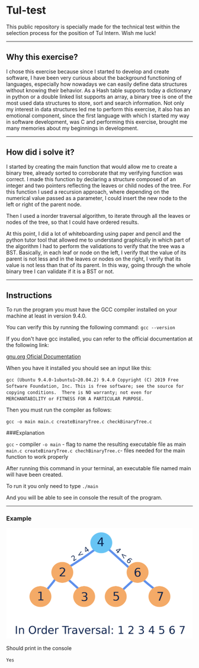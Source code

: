 # Tul-test

This public repository is specially made for the technical test within the selection process for the position of Tul Intern. Wish me luck!

---

## Why this exercise?

I chose this exercise because since I started to develop and create software, I have been very curious about the background functioning of languages, especially how nowadays we can easily define data structures without knowing their behavior.
As a Hash table supports today a dictionary in python or a double linked list supports an array, a binary tree is one of the most used data structures to store, sort and search information.
Not only my interest in data structures led me to perform this exercise, it also has an emotional component, since the first language with which I started my way in software development, was C and performing this exercise, brought me many memories about my beginnings in development.

---

## How did i solve it?

I started by creating the main function that would allow me to create a binary tree, already sorted to corroborate that my verifying function was correct. I made this function by declaring a structure composed of an integer and two pointers reflecting the leaves or child nodes of the tree. For this function I used a recursion approach, where depending on the numerical value passed as a parameter, I could insert the new node to the left or right of the parent node.

Then I used a inorder traversal algorithm, to iterate through all the leaves or nodes of the tree, so that I could have ordered results.

At this point, I did a lot of whiteboarding using paper and pencil and the python tutor tool that allowed me to understand graphically in which part of the algorithm I had to perform the validations to verify that the tree was a BST. Basically, in each leaf or node on the left, I verify that the value of its parent is not less and in the leaves or nodes on the right, I verify that its value is not less than that of its parent. In this way, going through the whole binary tree I can validate if it is a BST or not.

---

## Instructions

To run the program you must have the GCC compiler installed on your machine at least in version 9.4.0.

You can verify this by running the following command:
`gcc --version`

If you don't have gcc installed, you can refer to the official documentation at the following link:

[gnu.org Oficial Documentation](https://gcc.gnu.org/install/)

When you have it installed you should see an input like this:

`gcc (Ubuntu 9.4.0-1ubuntu1~20.04.2) 9.4.0 Copyright (C) 2019 Free Software Foundation, Inc. This is free software; see the source for copying conditions.  There is NO warranty; not even for MERCHANTABILITY or FITNESS FOR A PARTICULAR PURPOSE.`

Then you must run the compiler as follows:

`gcc -o main main.c createBinaryTree.c checkBinaryTree.c`

###Explanation

`gcc` -  compiler
`-o main` - flag to name the resulting executable file as main
`main.c createBinaryTree.c chechBinaryTree.c`- files needed for the main function to work properly

After running this command in your terminal, an executable file named main will have been created.

To run it you only need to type
`./main`

And you will be able to see in console the result of the program.

---

### Example

![Binary Search Tree](/BST.png)

Should print in the console

`Yes`